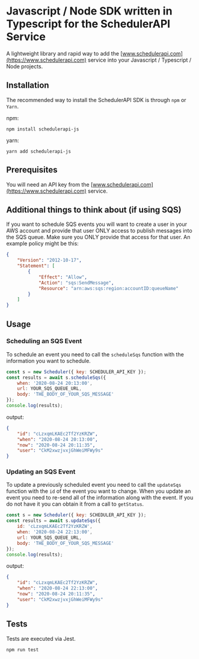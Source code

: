 # Javascript / Node SDK written in Typescript for the SchedulerAPI Service

A lightweight library and rapid way to add the [www.schedulerapi.com](https://www.schedulerapi.com) service into your Javascript / Typescript / Node projects.

## Installation

The recommended way to install the SchedulerAPI SDK is through `npm` or `Yarn`.

npm:
```shell script
npm install schedulerapi-js
```

yarn:
```shell
yarn add schedulerapi-js
```

## Prerequisites

You will need an API key from the [www.schedulerapi.com](https://www.schedulerapi.com) service.  

## Additional things to think about (if using SQS)

If you want to schedule SQS events you will want to create a user in your AWS account and provide that user ONLY access to publish messages into the SQS queue.  Make sure you ONLY provide that access for that user.  An example policy might be this:

```json
{
    "Version": "2012-10-17",
    "Statement": [
        {
            "Effect": "Allow",
            "Action": "sqs:SendMessage",
            "Resource": "arn:aws:sqs:region:accountID:queueName"
        }
    ]
}
```

## Usage

### Scheduling an SQS Event

To schedule an event you need to call the `scheduleSqs` function with the information you want to schedule.

```javascript
const s = new Scheduler({ key: SCHEDULER_API_KEY });
const results = await s.scheduleSqs({
    when: '2020-08-24 20:13:00',
    url: YOUR_SQS_QUEUE_URL,
    body: 'THE_BODY_OF_YOUR_SQS_MESSAGE'
});
console.log(results);
```

output:
```json
{
    "id": "cLzxqmLKAEc2Tf2YzKRZW",
    "when": "2020-08-24 20:13:00",
    "now": "2020-08-24 20:11:35",
    "user": "CkM2xwzjvxjGhWeiMFWy9s"
}
```

### Updating an SQS Event

To update a previously scheduled event you need to call the `updateSqs` function with the `id` of the event you want to change.  When you update an event you need to re-send all of the information along with the event.  If you do not have it you can obtain it from a call to `getStatus`.

```javascript
const s = new Scheduler({ key: SCHEDULER_API_KEY });
const results = await s.updateSqs({
    id: 'cLzxqmLKAEc2Tf2YzKRZW',
    when: '2020-08-24 22:13:00',
    url: YOUR_SQS_QUEUE_URL,
    body: 'THE_BODY_OF_YOUR_SQS_MESSAGE'
});
console.log(results);
```

output:
```json
{
    "id": "cLzxqmLKAEc2Tf2YzKRZW",
    "when": "2020-08-24 22:13:00",
    "now": "2020-08-24 20:11:35",
    "user": "CkM2xwzjvxjGhWeiMFWy9s"
}
```


## Tests

Tests are executed via Jest.

```shell script
npm run test
```
